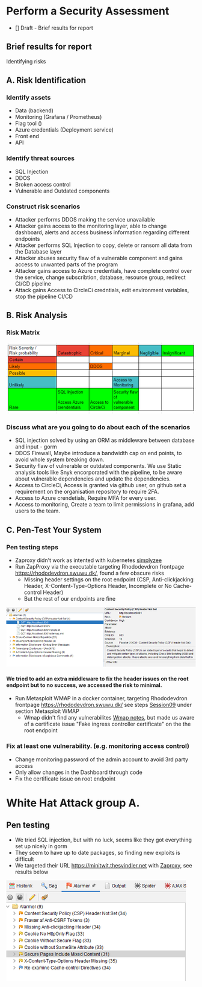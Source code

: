 # Perform a Security Assessment
- [] Draft - Brief results for report
##  Brief results for report
Identifying risks


## A. Risk Identification
### Identify assets
- Data (backend)
- Monitoring (Grafana / Prometheus)
- Flag tool ()
- Azure credentials (Deployment service)
- Front end
- API 

### Identify threat sources
- SQL Injection
- DDOS
- Broken access control
- Vulnerable and Outdated components

### Construct risk scenarios
- Attacker performs DDOS making the service unavailable
- Attacker gains access to the monitoring layer, able to change dashboard, alerts and access business information regarding different endpoints  
- Attacker performs SQL Injection to copy, delete or ransom all data from the Database layer
- Attacker abuses security flaw of a vulnerable component and gains access to unwanted parts of the program
- Attacker gains access to Azure credentials, have complete control over the service, change subscribtion, database, resource group, redirect CI/CD pipeline
- Attack gains Access to CircleCi credntials, edit environment variables, stop the pipeline CI/CD

## B. Risk Analysis

### Risk Matrix
![Risk Accessment Matrix](./RiskAssessmentMatrix.png)

### Discuss what are you going to do about each of the scenarios
- SQL injection solved by using an ORM as middleware between database and input - gorm 
- DDOS Firewall, Maybe introduce a bandwidth cap on end points, to avoid whole system breaking down.
- Security flaw of vulnerable or outdated components. We use Static analysis tools like Snyk encorporated with the pipeline, to be aware about vulnerable dependencies and update the dependencies.
- Access to CircleCi, Access is granted via github user, on github set a requirement on the organisation repository to require 2FA.   
- Access to Azure crendetials, Require MFA for every user.  
- Access to monitoring, Create a team to limit permissions in grafana, add users to the team. 

## C. Pen-Test Your System

### Pen testing steps
- Zaproxy didn't work as intented with kubernetes [simplyzee](https://github.com/simplyzee/kube-owasp-zap)
- Run ZapProxy via the executable targeting Rhododevdron frontpage https://rhododevdron.swuwu.dk/, found a few obscure risks
    -  Missing header settings on the root endpoint (CSP, Anti-clickjacking Header, X-Content-Type-Options Header, Incomplete or No Cache-control Header) 
    - But the rest of our endpoints are fine

![Zaproxy results](./ZaproxyAlarms.png)
#### We tried to add an extra middleware to fix the header issues on the root endpoint but to no success, we accessed the risk to minimal.

- Run Metasploit WMAP in a docker container, targeting Rhododevdron frontpage https://rhododevdron.swuwu.dk/ see steps [Session09](./session09.md) under section Metasploit WMAP 
    - Wmap didn't find any vulnerabilites [Wmap notes](./session09_security_WMAP.txt), but made us aware of a certificate issue "Fake ingress controller certificate" on the the root endpoint

### Fix at least one vulnerability. (e.g. monitoring access control)
- Change monitoring password of the admin account to avoid 3rd party access 
- Only allow changes in the Dashboard through code 
- Fix the certificate issue on root endpoint


# White Hat Attack group A.
## Pen testing

- We tried SQL injection, but with no luck, seems like they got everything set up nicely in gorm
- They seem to have up to date packages, so finding new exploits is difficult
- We targeted their URL https://minitwit.thesvindler.net with [Zaproxy](https://www.zaproxy.org/download/), see results below

![image](./GroupA-Zaproxy.png)

